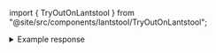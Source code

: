 import { TryOutOnLantstool } from "@site/src/components/lantstool/TryOutOnLantstool";


<TryOutOnLantstool path="docs/2.build/5.primitives/dao/dao-list.json" branch="dao"/>

<details>
<summary>Example response</summary>

```bash
[
  'ref-finance.sputnik-dao.near'
  'gaming-dao.sputnik-dao.near',
  ...
]
```

</details>